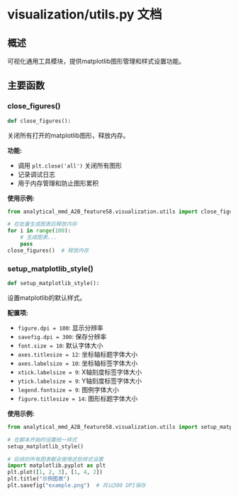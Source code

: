 # visualization/utils.py 文档

## 概述

可视化通用工具模块，提供matplotlib图形管理和样式设置功能。

## 主要函数

### close_figures()

```python
def close_figures():
```

关闭所有打开的matplotlib图形，释放内存。

**功能:**
- 调用 `plt.close('all')` 关闭所有图形
- 记录调试日志
- 用于内存管理和防止图形累积

**使用示例:**
```python
from analytical_mmd_A2B_feature58.visualization.utils import close_figures

# 在批量生成图表后释放内存
for i in range(100):
    # 生成图表...
    pass
close_figures()  # 释放内存
```

### setup_matplotlib_style()

```python
def setup_matplotlib_style():
```

设置matplotlib的默认样式。

**配置项:**
- `figure.dpi = 100`: 显示分辨率
- `savefig.dpi = 300`: 保存分辨率
- `font.size = 10`: 默认字体大小
- `axes.titlesize = 12`: 坐标轴标题字体大小
- `axes.labelsize = 10`: 坐标轴标签字体大小
- `xtick.labelsize = 9`: X轴刻度标签字体大小
- `ytick.labelsize = 9`: Y轴刻度标签字体大小
- `legend.fontsize = 9`: 图例字体大小
- `figure.titlesize = 14`: 图形标题字体大小

**使用示例:**
```python
from analytical_mmd_A2B_feature58.visualization.utils import setup_matplotlib_style

# 在脚本开始时设置统一样式
setup_matplotlib_style()

# 后续的所有图表都会使用这些样式设置
import matplotlib.pyplot as plt
plt.plot([1, 2, 3], [1, 4, 2])
plt.title("示例图表")
plt.savefig("example.png")  # 将以300 DPI保存
``` 